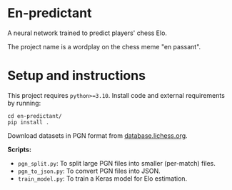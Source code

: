 # En-predictant

A neural network trained to predict players' chess Elo.

The project name is a wordplay on the chess meme "en passant".

# Setup and instructions

This project requires `python>=3.10`.  Install code and external requirements 
by running:

```shell
cd en-predictant/
pip install .
```

Download datasets in PGN format from [database.lichess.org](
https://database.lichess.org/#standard_games).

**Scripts:**

- `pgn_split.py`: To split large PGN files into smaller (per-match) files.
- `pgn_to_json.py`: To convert PGN files into JSON.
- `train_model.py`: To train a Keras model for Elo estimation.

